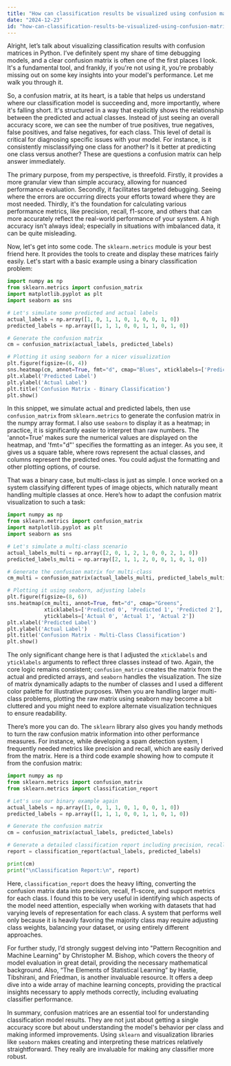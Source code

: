 ```yaml
---
title: "How can classification results be visualized using confusion matrices in Python?"
date: "2024-12-23"
id: "how-can-classification-results-be-visualized-using-confusion-matrices-in-python"
---
```


Alright, let’s talk about visualizing classification results with confusion matrices in Python. I’ve definitely spent my share of time debugging models, and a clear confusion matrix is often one of the first places I look. It's a fundamental tool, and frankly, if you're not using it, you're probably missing out on some key insights into your model's performance. Let me walk you through it.

So, a confusion matrix, at its heart, is a table that helps us understand where our classification model is succeeding and, more importantly, where it's falling short. It's structured in a way that explicitly shows the relationship between the predicted and actual classes. Instead of just seeing an overall accuracy score, we can see the number of true positives, true negatives, false positives, and false negatives, for each class. This level of detail is critical for diagnosing specific issues with your model. For instance, is it consistently misclassifying one class for another? Is it better at predicting one class versus another? These are questions a confusion matrix can help answer immediately.

The primary purpose, from my perspective, is threefold. Firstly, it provides a more granular view than simple accuracy, allowing for nuanced performance evaluation. Secondly, it facilitates targeted debugging. Seeing where the errors are occurring directs your efforts toward where they are most needed. Thirdly, it's the foundation for calculating various performance metrics, like precision, recall, f1-score, and others that can more accurately reflect the real-world performance of your system. A high accuracy isn't always ideal; especially in situations with imbalanced data, it can be quite misleading.

Now, let's get into some code. The `sklearn.metrics` module is your best friend here. It provides the tools to create and display these matrices fairly easily. Let's start with a basic example using a binary classification problem:

```python
import numpy as np
from sklearn.metrics import confusion_matrix
import matplotlib.pyplot as plt
import seaborn as sns

# Let's simulate some predicted and actual labels
actual_labels = np.array([1, 0, 1, 1, 0, 1, 0, 0, 1, 0])
predicted_labels = np.array([1, 1, 1, 0, 0, 1, 1, 0, 1, 0])

# Generate the confusion matrix
cm = confusion_matrix(actual_labels, predicted_labels)

# Plotting it using seaborn for a nicer visualization
plt.figure(figsize=(6, 4))
sns.heatmap(cm, annot=True, fmt="d", cmap="Blues", xticklabels=['Predicted 0', 'Predicted 1'], yticklabels=['Actual 0', 'Actual 1'])
plt.xlabel('Predicted Label')
plt.ylabel('Actual Label')
plt.title('Confusion Matrix - Binary Classification')
plt.show()
```

In this snippet, we simulate actual and predicted labels, then use `confusion_matrix` from `sklearn.metrics` to generate the confusion matrix in the numpy array format. I also use `seaborn` to display it as a heatmap; in practice, it is significantly easier to interpret than raw numbers. The 'annot=True' makes sure the numerical values are displayed on the heatmap, and 'fmt="d"' specifies the formatting as an integer. As you see, it gives us a square table, where rows represent the actual classes, and columns represent the predicted ones. You could adjust the formatting and other plotting options, of course.

That was a binary case, but multi-class is just as simple. I once worked on a system classifying different types of image objects, which naturally meant handling multiple classes at once. Here’s how to adapt the confusion matrix visualization to such a task:

```python
import numpy as np
from sklearn.metrics import confusion_matrix
import matplotlib.pyplot as plt
import seaborn as sns

# Let's simulate a multi-class scenario
actual_labels_multi = np.array([2, 0, 1, 2, 1, 0, 0, 2, 1, 0])
predicted_labels_multi = np.array([2, 1, 1, 2, 0, 0, 1, 0, 1, 0])

# Generate the confusion matrix for multi-class
cm_multi = confusion_matrix(actual_labels_multi, predicted_labels_multi)

# Plotting it using seaborn, adjusting labels
plt.figure(figsize=(8, 6))
sns.heatmap(cm_multi, annot=True, fmt="d", cmap="Greens",
            xticklabels=['Predicted 0', 'Predicted 1', 'Predicted 2'],
            yticklabels=['Actual 0', 'Actual 1', 'Actual 2'])
plt.xlabel('Predicted Label')
plt.ylabel('Actual Label')
plt.title('Confusion Matrix - Multi-Class Classification')
plt.show()
```

The only significant change here is that I adjusted the `xticklabels` and `yticklabels` arguments to reflect three classes instead of two. Again, the core logic remains consistent; `confusion_matrix` creates the matrix from the actual and predicted arrays, and `seaborn` handles the visualization. The size of matrix dynamically adapts to the number of classes and I used a different color palette for illustrative purposes. When you are handling larger multi-class problems, plotting the raw matrix using seaborn may become a bit cluttered and you might need to explore alternate visualization techniques to ensure readability.

There’s more you can do. The `sklearn` library also gives you handy methods to turn the raw confusion matrix information into other performance measures. For instance, while developing a spam detection system, I frequently needed metrics like precision and recall, which are easily derived from the matrix. Here is a third code example showing how to compute it from the confusion matrix:

```python
import numpy as np
from sklearn.metrics import confusion_matrix
from sklearn.metrics import classification_report

# Let's use our binary example again
actual_labels = np.array([1, 0, 1, 1, 0, 1, 0, 0, 1, 0])
predicted_labels = np.array([1, 1, 1, 0, 0, 1, 1, 0, 1, 0])

# Generate the confusion matrix
cm = confusion_matrix(actual_labels, predicted_labels)

# Generate a detailed classification report including precision, recall, and f1 scores
report = classification_report(actual_labels, predicted_labels)

print(cm)
print("\nClassification Report:\n", report)
```

Here, `classification_report` does the heavy lifting, converting the confusion matrix data into precision, recall, f1-score, and support metrics for each class. I found this to be very useful in identifying which aspects of the model need attention, especially when working with datasets that had varying levels of representation for each class. A system that performs well only because it is heavily favoring the majority class may require adjusting class weights, balancing your dataset, or using entirely different approaches.

For further study, I’d strongly suggest delving into "Pattern Recognition and Machine Learning" by Christopher M. Bishop, which covers the theory of model evaluation in great detail, providing the necessary mathematical background. Also, “The Elements of Statistical Learning” by Hastie, Tibshirani, and Friedman, is another invaluable resource. It offers a deep dive into a wide array of machine learning concepts, providing the practical insights necessary to apply methods correctly, including evaluating classifier performance.

In summary, confusion matrices are an essential tool for understanding classification model results. They are not just about getting a single accuracy score but about understanding the model's behavior per class and making informed improvements. Using `sklearn` and visualization libraries like `seaborn` makes creating and interpreting these matrices relatively straightforward. They really are invaluable for making any classifier more robust.
